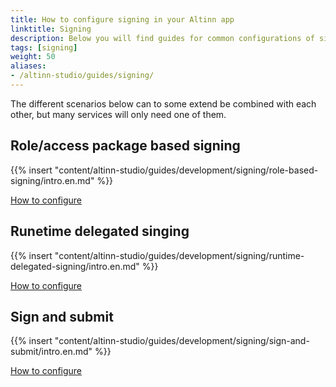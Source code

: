 ```yaml
---
title: How to configure signing in your Altinn app
linktitle: Signing
description: Below you will find guides for common configurations of signing.
tags: [signing]
weight: 50
aliases:
- /altinn-studio/guides/signing/
---
```


The different scenarios below can to some extend be combined with each other, but many services will only need one of them.

## Role/access package based signing
{{% insert "content/altinn-studio/guides/development/signing/role-based-signing/intro.en.md" %}}

[How to configure](/en/altinn-studio/guides/development/signing/role-based-signing)

## Runetime delegated singing
{{% insert "content/altinn-studio/guides/development/signing/runtime-delegated-signing/intro.en.md" %}}

[How to configure](/en/altinn-studio/guides/development/signing/runtime-delegated-signing)

## Sign and submit
{{% insert "content/altinn-studio/guides/development/signing/sign-and-submit/intro.en.md" %}}

[How to configure](/en/altinn-studio/guides/development/signing/sign-and-submit)